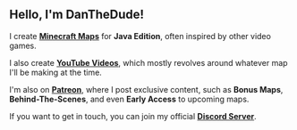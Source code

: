 ## Hello, I'm **DanTheDude**!

I create **[Minecraft Maps](https://www.planetminecraft.com/member/danthedude/)** for **Java Edition**, often inspired by other video games.

I also create **[YouTube Videos](https://www.youtube.com/channel/UCiMWeGliSAsDVsd6yYnxDkA)**, which mostly revolves around whatever map I'll be making at the time.

I'm also on **[Patreon](https://patreon.com/DanTheDude?utm_medium=clipboard_copy&utm_source=copyLink&utm_campaign=creatorshare_creator&utm_content=join_link)**, where I post exclusive content, such as **Bonus Maps**, **Behind-The-Scenes**, and even **Early Access** to upcoming maps.

If you want to get in touch, you can join my official **[Discord Server](https://discord.gg/NzH2R6d2c9)**.
